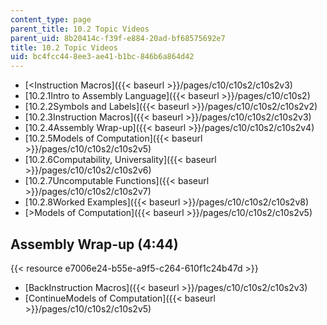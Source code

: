 ```yaml
---
content_type: page
parent_title: 10.2 Topic Videos
parent_uid: 8b20414c-f39f-e884-20ad-bf68575692e7
title: 10.2 Topic Videos
uid: bc4fcc44-8ee3-ae41-b1bc-846b6a864d42
---
```


*   [<Instruction Macros]({{< baseurl >}}/pages/c10/c10s2/c10s2v3)
*   [10.2.1Intro to Assembly Language]({{< baseurl >}}/pages/c10/c10s2)
*   [10.2.2Symbols and Labels]({{< baseurl >}}/pages/c10/c10s2/c10s2v2)
*   [10.2.3Instruction Macros]({{< baseurl >}}/pages/c10/c10s2/c10s2v3)
*   [10.2.4Assembly Wrap-up]({{< baseurl >}}/pages/c10/c10s2/c10s2v4)
*   [10.2.5Models of Computation]({{< baseurl >}}/pages/c10/c10s2/c10s2v5)
*   [10.2.6Computability, Universality]({{< baseurl >}}/pages/c10/c10s2/c10s2v6)
*   [10.2.7Uncomputable Functions]({{< baseurl >}}/pages/c10/c10s2/c10s2v7)
*   [10.2.8Worked Examples]({{< baseurl >}}/pages/c10/c10s2/c10s2v8)
*   [\>Models of Computation]({{< baseurl >}}/pages/c10/c10s2/c10s2v5)

Assembly Wrap-up (4:44)
-----------------------

{{< resource e7006e24-b55e-a9f5-c264-610f1c24b47d >}}

*   [BackInstruction Macros]({{< baseurl >}}/pages/c10/c10s2/c10s2v3)
*   [ContinueModels of Computation]({{< baseurl >}}/pages/c10/c10s2/c10s2v5)